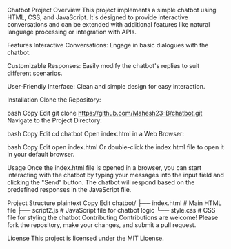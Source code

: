 Chatbot Project
Overview
This project implements a simple chatbot using HTML, CSS, and JavaScript. It's designed to provide interactive conversations and can be extended with additional features like natural language processing or integration with APIs.​

Features
Interactive Conversations: Engage in basic dialogues with the chatbot.

Customizable Responses: Easily modify the chatbot's replies to suit different scenarios.

User-Friendly Interface: Clean and simple design for easy interaction.​

Installation
Clone the Repository:

bash
Copy
Edit
git clone https://github.com/Mahesh23-B/chatbot.git
Navigate to the Project Directory:

bash
Copy
Edit
cd chatbot
Open index.html in a Web Browser:

bash
Copy
Edit
open index.html
Or double-click the index.html file to open it in your default browser.

Usage
Once the index.html file is opened in a browser, you can start interacting with the chatbot by typing your messages into the input field and clicking the "Send" button. The chatbot will respond based on the predefined responses in the JavaScript file.​

Project Structure
plaintext
Copy
Edit
chatbot/
├── index.html        # Main HTML file
├── script2.js        # JavaScript file for chatbot logic
└── style.css         # CSS file for styling the chatbot
Contributing
Contributions are welcome! Please fork the repository, make your changes, and submit a pull request.​

License
This project is licensed under the MIT License.
